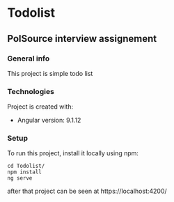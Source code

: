 # Todolist
## PolSource interview assignement

### General info
This project is simple todo list

### Technologies
Project is created with:
* Angular version: 9.1.12


### Setup
To run this project, install it locally using npm:


```
cd Todolist/
npm install
ng serve
```


after that project can be seen at https://localhost:4200/


